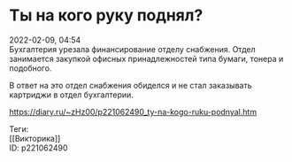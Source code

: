 Ты на кого руку поднял?
========================

   
 2022-02-09, 04:54   
  Бухгалтерия урезала финансирование отделу снабжения. Отдел занимается закупкой офисных принадлежностей типа бумаги, тонера и подобного.   
   
 В ответ на это отдел снабжения обиделся и не стал заказывать картриджи в отдел бухгалтерии.   
    
 <https://diary.ru/~zHz00/p221062490_ty-na-kogo-ruku-podnyal.htm>   
   
 Теги:   
 [[Викторика]]   
 ID: p221062490